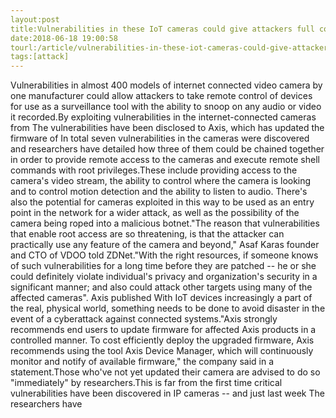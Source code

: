 ```yaml
---
layout:post
title:Vulnerabilities in these IoT cameras could give attackers full control, warn researchers
date:2018-06-18 19:00:58
tourl:/article/vulnerabilities-in-these-iot-cameras-could-give-attackers-full-control-warn-researchers/
tags:[attack]
---
```

Vulnerabilities in almost 400 models of internet connected video camera by one manufacturer could allow attackers to take remote control of devices for use as a surveillance tool with the ability to snoop on any audio or video it recorded.By exploiting vulnerabilities in the internet-connected cameras from The vulnerabilities have been disclosed to Axis, which has updated the firmware of In total seven vulnerabilities in the cameras were discovered and researchers have detailed how three of them could be chained together in order to provide remote access to the cameras and execute remote shell commands with root privileges.These include providing access to the camera's video stream, the ability to control where the camera is looking and to control motion detection and the ability to listen to audio. There's also the potential for cameras exploited in this way to be used as an entry point in the network for a wider attack, as well as the possibility of the camera being roped into a malicious botnet."The reason that vulnerabilities that enable root access are so threatening, is that the attacker can practically use any feature of the camera and beyond," Asaf Karas founder and CTO of VDOO told ZDNet."With the right resources, if someone knows of such vulnerabilities for a long time before they are patched -- he or she could definitely violate individual's privacy and organization's security in a significant manner; and also could attack other targets using many of the affected cameras". Axis published With IoT devices increasingly a part of the real, physical world, something needs to be done to avoid disaster in the event of a cyberattack against connected systems."Axis strongly recommends end users to update firmware for affected Axis products in a controlled manner. To cost efficiently deploy the upgraded firmware, Axis recommends using the tool Axis Device Manager, which will continuously monitor and notify of available firmware," the company said in a statement.Those who've not yet updated their camera are advised to do so "immediately" by researchers.This is far from the first time critical vulnerabilities have been discovered in IP cameras -- and just last week The researchers have 